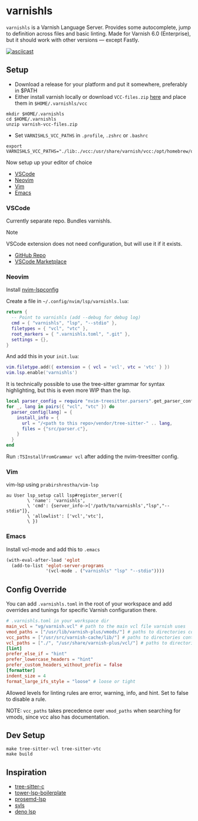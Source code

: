 # varnishls

`varnishls` is a Varnish Language Server. Provides some autocomplete, jump to definition across files and basic linting. Made for Varnish 6.0 (Enterprise), but it should work with other versions — except Fastly.

[![asciicast](https://asciinema.org/a/575554.svg)](https://asciinema.org/a/575554)

## Setup

* Download a release for your platform and put it somewhere, preferably in $PATH
* Either install varnish locally or download `VCC-files.zip` [here](https://github.com/auduny/vscode-vcl/releases/download/v0.10.0/varnish-vcc-files.zip) and place them in `$HOME/.varnishls/vcc`


```shell
mkdir $HOME/.varnishls
cd $HOME/.varnishls
unzip varnish-vcc-files.zip
```

* Set `VARNISHLS_VCC_PATHS` in `.profile`, `.zshrc` or `.bashrc`

```shell
export VARNISHLS_VCC_PATHS="./lib:./vcc:/usr/share/varnish/vcc:/opt/homebrew/opt/varnish/share/varnish/vcc:$HOME/.varnishls/vcc/"
```

Now setup up your editor of choice
* [VSCode](#VSCode)
* [Neovim](#Neovim)
* [Vim](#Vim)
* [Emacs](#Emacs)

### VSCode

Currently separate repo. Bundles varnishls.

> [!NOTE]
> VSCode extension does not need configuration, but will use it if it exists.

* [GitHub Repo](https://github.com/auduny/vscode-vcl)
* [VSCode Marketplace](https://marketplace.visualstudio.com/items?itemName=audun-ytterdal.varnish-configuration-language)

### Neovim

Install [nvim-lspconfig](https://github.com/neovim/nvim-lspconfig)

Create a file in `~/.config/nvim/lsp/varnishls.lua`:

```lua
return {
  -- Point to varnishls (add --debug for debug log)
  cmd = { "varnishls", "lsp", "--stdio" },
  filetypes = { "vcl", "vtc" },
  root_markers = { ".varnishls.toml", ".git" },
  settings = {},
}
```

And add this in your `init.lua`:

```lua
vim.filetype.add({ extension = { vcl = 'vcl', vtc = 'vtc' } })
vim.lsp.enable('varnishls')
```

It is technically possible to use the tree-sitter grammar for syntax highlighting, but this is even more WIP than the lsp.

```lua
local parser_config = require "nvim-treesitter.parsers".get_parser_configs()
for _, lang in pairs({ "vcl", "vtc" }) do
  parser_config[lang] = {
    install_info = {
      url = "/<path to this repo>/vendor/tree-sitter-" .. lang,
      files = {"src/parser.c"},
    }
  }
end
```

Run `:TSInstallFromGrammar vcl` after adding the nvim-treesitter config.

### Vim

vim-lsp using `prabirshrestha/vim-lsp`

```vim
au User lsp_setup call lsp#register_server({
        \ 'name': 'varnishls',
        \ 'cmd': {server_info->['/path/to/varnishls',"lsp","--stdio"]},
        \ 'allowlist': ['vcl','vtc'],
        \ })
```

### Emacs

Install vcl-mode and add this to `.emacs`

```lisp
(with-eval-after-load 'eglot
  (add-to-list 'eglot-server-programs
               '(vcl-mode . ("varnishls" "lsp" "--stdio"))))
```

## Config Override

You can add `.varnishls.toml` in the root of your workspace and add overrides and tunings for specific Varnish configuration there.

```toml
# .varnishls.toml in your workspace dir
main_vcl = "vg/varnish.vcl" # path to the main vcl file varnish uses
vmod_paths = ["/usr/lib/varnish-plus/vmods/"] # paths to directories containing your vmods (.so binaries)
vcc_paths = ["/usr/src/varnish-cache/lib/"] # paths to directories containing vcc files (vmod definition files)
vcl_paths = ["./", "/usr/share/varnish-plus/vcl/"] # paths to directories containing vcl (default ./)
[lint]
prefer_else_if = "hint"
prefer_lowercase_headers = "hint"
prefer_custom_headers_without_prefix = false
[formatter]
indent_size = 4
format_large_ifs_style = "loose" # loose or tight
```

Allowed levels for linting rules are error, warning, info, and hint. Set to false to disable a rule.

NOTE: `vcc_paths` takes precedence over `vmod_paths` when searching for vmods, since vcc also has documentation.


## Dev Setup

```
make tree-sitter-vcl tree-sitter-vtc
make build
```

## Inspiration

- [tree-sitter-c](https://github.com/tree-sitter/tree-sitter-c/blob/master/grammar.js)
- [tower-lsp-boilerplate](https://github.com/IWANABETHATGUY/tower-lsp-boilerplate)
- [prosemd-lsp](https://github.com/kitten/prosemd-lsp)
- [svls](https://github.com/dalance/svls)
- [deno lsp](https://github.com/denoland/deno/tree/main/cli/lsp)
